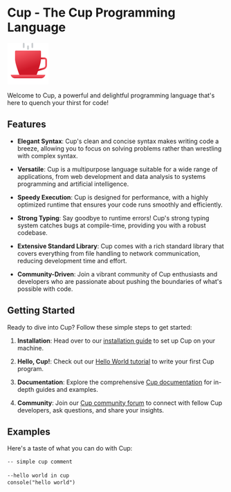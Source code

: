 # Cup - The Cup Programming Language

![Cup Logo](images/cup-logo.png)

Welcome to Cup, a powerful and delightful programming language that's here to quench your thirst for code!

## Features

- **Elegant Syntax**: Cup's clean and concise syntax makes writing code a breeze, allowing you to focus on solving problems rather than wrestling with complex syntax.

- **Versatile**: Cup is a multipurpose language suitable for a wide range of applications, from web development and data analysis to systems programming and artificial intelligence.

- **Speedy Execution**: Cup is designed for performance, with a highly optimized runtime that ensures your code runs smoothly and efficiently.

- **Strong Typing**: Say goodbye to runtime errors! Cup's strong typing system catches bugs at compile-time, providing you with a robust codebase.

- **Extensive Standard Library**: Cup comes with a rich standard library that covers everything from file handling to network communication, reducing development time and effort.

- **Community-Driven**: Join a vibrant community of Cup enthusiasts and developers who are passionate about pushing the boundaries of what's possible with code.

## Getting Started

Ready to dive into Cup? Follow these simple steps to get started:

1. **Installation**: Head over to our [installation guide](https://cup-lang.org/docs/installation) to set up Cup on your machine.

2. **Hello, Cup!**: Check out our [Hello World tutorial](https://cup-lang.org/docs/tutorial) to write your first Cup program.

3. **Documentation**: Explore the comprehensive [Cup documentation](https://cup-lang.org/docs) for in-depth guides and examples.

4. **Community**: Join our [Cup community forum](https://cup-lang.org/community) to connect with fellow Cup developers, ask questions, and share your insights.

## Examples

Here's a taste of what you can do with Cup:

```cup
-- simple cup comment

--hello world in cup
console("hello world")
```